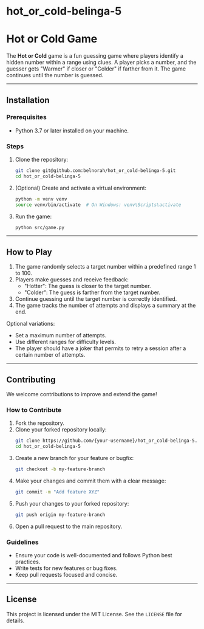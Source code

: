 # hot_or_cold-belinga-5
# Hot or Cold Game
The **Hot or Cold** game is a fun guessing game where players identify a hidden number within a range using clues. A player picks a number, and the guesser gets "Warmer" if closer or "Colder" if farther from it. The game continues until the number is guessed.

---

## Installation

### Prerequisites
- Python 3.7 or later installed on your machine.

### Steps
1. Clone the repository:
   ```bash
   git clone git@github.com:belnorah/hot_or_cold-belinga-5.git
   cd hot_or_cold-belinga-5
   ```

2. (Optional) Create and activate a virtual environment:
   ```bash
   python -m venv venv
   source venv/bin/activate  # On Windows: venv\Scripts\activate
   ```


3. Run the game:
   ```bash
   python src/game.py
   ```

---

## How to Play
1. The game randomly selects a target number within a predefined range 1 to 100.
2. Players make guesses and receive feedback:
    - "Hotter": The guess is closer to the target number.
    - "Colder": The guess is farther from the target number.
3. Continue guessing until the target number is correctly identified.
4. The game tracks the number of attempts and displays a summary at the end.

Optional variations:
- Set a maximum number of attempts.
- Use different ranges for difficulty levels.
- The player should have a joker that permits to retry a session after a certain number of attempts.
---

## Contributing
We welcome contributions to improve and extend the game!

### How to Contribute
1. Fork the repository.
2. Clone your forked repository locally:
   ```bash
   git clone https://github.com/{your-username}/hot_or_cold-belinga-5.git
   cd hot_or_cold-belinga-5
   ```
3. Create a new branch for your feature or bugfix:
   ```bash
   git checkout -b my-feature-branch
   ```
4. Make your changes and commit them with a clear message:
   ```bash
   git commit -m "Add feature XYZ"
   ```
5. Push your changes to your forked repository:
   ```bash
   git push origin my-feature-branch
   ```
6. Open a pull request to the main repository.

### Guidelines
- Ensure your code is well-documented and follows Python best practices.
- Write tests for new features or bug fixes.
- Keep pull requests focused and concise.

---

## License
This project is licensed under the MIT License. See the `LICENSE` file for details.
